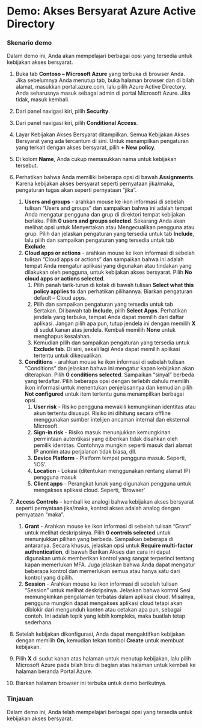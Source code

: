 ﻿---
Demo:
    title: 'Akses Bersyarat Azure Active Directory'
    module: 'Modul 2 Pelajaran 3: Menjelaskan kemampuan Microsoft Identity dan solusi manajemen akses: Mempelajari kemampuan manajemen akses Microsoft Azure AD'
---


# Demo: Akses Bersyarat Azure Active Directory

### Skenario demo
Dalam demo ini, Anda akan mempelajari berbagai opsi yang tersedia untuk kebijakan akses bersyarat.

1. Buka tab **Contoso – Microsoft Azure** yang terbuka di browser Anda. Jika sebelumnya Anda menutup tab, buka halaman browser dan di bilah alamat, masukkan portal.azure.com, lalu pilih Azure Active Directory. Anda seharusnya masuk sebagai admin di portal Microsoft Azure. Jika tidak, masuk kembali.

1. Dari panel navigasi kiri, pilih **Security**.

1. Dari panel navigasi kiri, pilih **Conditional Access**.

1. Layar Kebijakan Akses Bersyarat ditampilkan. Semua Kebijakan Akses Bersyarat yang ada tercantum di sini. Untuk menampilkan pengaturan yang terkait dengan akses bersyarat, pilih **+ New policy**.

1. Di kolom **Name**, Anda cukup memasukkan nama untuk kebijakan tersebut.

1. Perhatikan bahwa Anda memiliki beberapa opsi di bawah **Assignments**.  Karena kebijakan akses bersyarat seperti pernyataan jika/maka, pengaturan tugas akan seperti pernyataan “jika”.
    1. **Users and groups** - arahkan mouse ke ikon informasi di sebelah tulisan “Users and groups” dan sampaikan bahwa ini adalah tempat Anda mengatur pengguna dan grup di direktori tempat kebijakan berlaku. Pilih **0 users and groups selected**.  Sekarang Anda akan melihat opsi untuk Menyertakan atau Mengecualikan pengguna atau grup. Pilih dan jelaskan pengaturan yang tersedia untuk tab **Include**, lalu pilih dan sampaikan pengaturan yang tersedia untuk tab **Exclude**.
    1. **Cloud apps or actions** - arahkan mouse ke ikon informasi di sebelah tulisan “Cloud apps or actions” dan sampaikan bahwa ini adalah tempat Anda mengatur aplikasi yang digunakan atau tindakan yang dilakukan oleh pengguna, untuk kebijakan akses bersyarat.  Pilih **No cloud apps or actions selected**.
        1. Pilih panah tarik-turun di kotak di bawah tulisan **Select what this policy applies to** dan perhatikan pilihannya.  Biarkan pengaturan default – Cloud apps.
        1. Pilih dan sampaikan pengaturan yang tersedia untuk tab Sertakan. Di bawah tab **Include**, pilih **Select Apps**.  Perhatikan jendela yang terbuka, tempat Anda dapat memilih dari daftar aplikasi.  Jangan pilih apa pun, tutup jendela ini dengan memilih **X** di sudut kanan atas jendela. Kembali memilih **None** untuk menghapus kesalahan.
        1. Kemudian pilih dan sampaikan pengaturan yang tersedia untuk **Exclude tab**.  Di sini, sekali lagi Anda dapat memilih aplikasi tertentu untuk dikecualikan.
    1. **Conditions** - arahkan mouse ke ikon informasi di sebelah tulisan “Conditions” dan jelaskan bahwa ini mengatur kapan kebijakan akan diterapkan. Pilih **0 conditions selected**. Sampaikan “sinyal” berbeda yang terdaftar.   Pilih beberapa opsi dengan terlebih dahulu memilih ikon informasi untuk menentukan penjelasannya dan kemudian pilih **Not configured** untuk item tertentu guna menampilkan berbagai opsi.
        1. **User risk** - Risiko pengguna mewakili kemungkinan identitas atau akun tertentu disusupi. Risiko ini dihitung secara offline menggunakan sumber intelijen ancaman internal dan eksternal Microsoft.
        1. **Sign-in risk** - Risiko masuk menunjukkan kemungkinan permintaan autentikasi yang diberikan tidak disahkan oleh pemilik identitas. Contohnya mungkin seperti masuk dari alamat IP anonim atau perjalanan tidak biasa, dll.
        1. **Device Platform** - Platform tempat pengguna masuk. Seperti, 'iOS’.
        1. **Location** - Lokasi (ditentukan menggunakan rentang alamat IP) pengguna masuk
        1. **Client apps** - Perangkat lunak yang digunakan pengguna untuk mengakses aplikasi cloud. Seperti, 'Browser’

1. **Access Controls** – kembali ke analogi bahwa kebijakan akses bersyarat seperti pernyataan jika/maka, kontrol akses adalah analog dengan pernyataan “maka”.
    1. **Grant** - Arahkan mouse ke ikon informasi di sebelah tulisan “Grant” untuk melihat deskripsinya.  Pilih **0 controls selected** untuk menunjukkan pilihan yang berbeda.  Sampaikan beberapa di antaranya.  Secara khusus, jelaskan opsi untuk **Require multi-factor authentication**, di bawah Berikan Akses dan cara ini dapat digunakan untuk memberikan kontrol yang sangat terperinci tentang kapan memerlukan MFA.   Juga jelaskan bahwa Anda dapat mengatur beberapa kontrol dan memerlukan semua atau hanya satu dari kontrol yang dipilih.
    1. **Session** - Arahkan mouse ke ikon informasi di sebelah tulisan “Session” untuk melihat deskripsinya.  Jelaskan bahwa kontrol Sesi memungkinkan pengalaman terbatas dalam aplikasi cloud.  Misalnya, pengguna mungkin dapat mengakses aplikasi cloud tetapi akan diblokir dari mengunduh konten atau cetakan apa pun, sebagai contoh.  Ini adalah topik yang lebih kompleks, maka buatlah tetap sederhana.

1. Setelah kebijakan dikonfigurasi, Anda dapat mengaktifkan kebijakan dengan memilih **On**, kemudian tekan tombol **Create** untuk membuat kebijakan.

1. Pilih **X** di sudut kanan atas halaman untuk menutup kebijakan, lalu pilih Microsoft Azure pada bilah biru di bagian atas halaman untuk kembali ke halaman beranda Portal Azure.

1. Biarkan halaman browser ini terbuka untuk demo berikutnya.

### Tinjauan

Dalam demo ini, Anda telah mempelajari berbagai opsi yang tersedia untuk kebijakan akses bersyarat.
